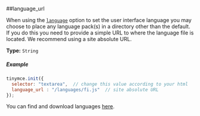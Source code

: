 ##language_url

When using the [`language`](#language) option to set the user interface language you may choose to place any language pack(s) in a directory other than the default. If you do this you need to provide a simple URL to where the language file is located. We recommend using a site absolute URL.

**Type:** `String`

##### Example

```js
tinymce.init({
  selector: "textarea",  // change this value according to your html
  language_url : "/languages/fi.js"  // site absolute URL
});
```

You can find and download languages [here](http://www.tinymce.com/i18n/).
